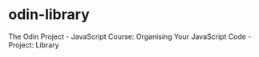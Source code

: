# odin-library
The Odin Project - JavaScript Course: Organising Your JavaScript Code - Project: Library
